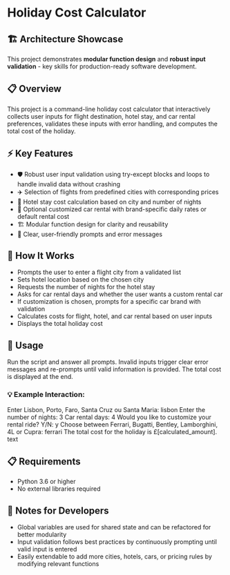 # Holiday Cost Calculator

## 🏗 Architecture Showcase
This project demonstrates **modular function design** and **robust input validation** - key skills for production-ready software development.

## 📋 Overview  
This project is a command-line holiday cost calculator that interactively collects user inputs for flight destination, hotel stay, and car rental preferences, validates these inputs with error handling, and computes the total cost of the holiday.

## ⚡ Key Features  
- 🛡️ Robust user input validation using try-except blocks and loops to handle invalid data without crashing  
- ✈️ Selection of flights from predefined cities with corresponding prices  
- 🏨 Hotel stay cost calculation based on city and number of nights  
- 🚗 Optional customized car rental with brand-specific daily rates or default rental cost  
- 🏗️ Modular function design for clarity and reusability  
- 💬 Clear, user-friendly prompts and error messages

## 🔄 How It Works
- Prompts the user to enter a flight city from a validated list
- Sets hotel location based on the chosen city
- Requests the number of nights for the hotel stay
- Asks for car rental days and whether the user wants a custom rental car
- If customization is chosen, prompts for a specific car brand with validation
- Calculates costs for flight, hotel, and car rental based on user inputs
- Displays the total holiday cost

## 🚀 Usage
Run the script and answer all prompts. Invalid inputs trigger clear error messages and re-prompts until valid information is provided. The total cost is displayed at the end.

### 💡 Example Interaction:

Enter Lisbon, Porto, Faro, Santa Cruz ou Santa Maria: lisbon
Enter the number of nights: 3
Car rental days: 4
Would you like to customize your rental ride? Y/N: y
Choose between Ferrari, Bugatti, Bentley, Lamborghini, 4L or Cupra: ferrari
The total cost for the holiday is £[calculated_amount].
text

## 📋 Requirements
- Python 3.6 or higher  
- No external libraries required

## 🔧 Notes for Developers
- Global variables are used for shared state and can be refactored for better modularity  
- Input validation follows best practices by continuously prompting until valid input is entered  
- Easily extendable to add more cities, hotels, cars, or pricing rules by modifying relevant functions
